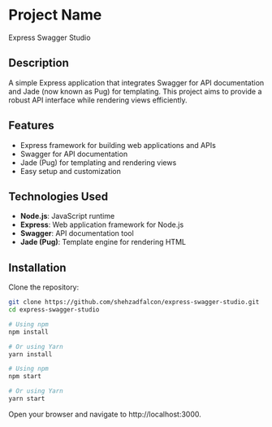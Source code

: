 # Project Name
Express Swagger Studio


## Description
A simple Express application that integrates Swagger for API documentation and Jade (now known as Pug) for templating. This project aims to provide a robust API interface while rendering views efficiently.

## Features
- Express framework for building web applications and APIs
- Swagger for API documentation
- Jade (Pug) for templating and rendering views
- Easy setup and customization

## Technologies Used
- **Node.js**: JavaScript runtime
- **Express**: Web application framework for Node.js
- **Swagger**: API documentation tool
- **Jade (Pug)**: Template engine for rendering HTML

## Installation

Clone the repository:
   ```bash
   git clone https://github.com/shehzadfalcon/express-swagger-studio.git
   cd express-swagger-studio
  ```
```bash
# Using npm
npm install

# Or using Yarn
yarn install
```
```bash
# Using npm
npm start

# Or using Yarn
yarn start
```
Open your browser and navigate to http://localhost:3000.
